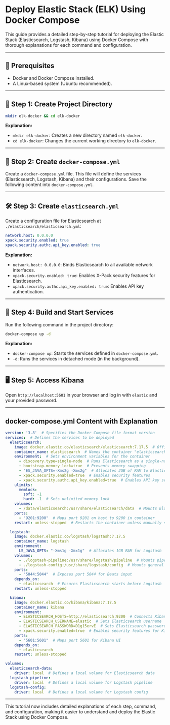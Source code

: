# Deploy Elastic Stack (ELK) Using Docker Compose

This guide provides a detailed step-by-step tutorial for deploying the Elastic Stack (Elasticsearch, Logstash, Kibana) using Docker Compose with thorough explanations for each command and configuration.

---

## 📌 **Prerequisites**
- Docker and Docker Compose installed.
- A Linux-based system (Ubuntu recommended).

---

## 📄 **Step 1: Create Project Directory**
```sh
mkdir elk-docker && cd elk-docker
```
**Explanation:**
- `mkdir elk-docker`: Creates a new directory named `elk-docker`.
- `cd elk-docker`: Changes the current working directory to `elk-docker`.

---

## 🔧 **Step 2: Create `docker-compose.yml`**
Create a `docker-compose.yml` file. This file will define the services (Elasticsearch, Logstash, Kibana) and their configurations. Save the following content into `docker-compose.yml`.

---

## 🛠️ **Step 3: Create `elasticsearch.yml`**
Create a configuration file for Elasticsearch at `./elasticsearch/elasticsearch.yml`:
```yml
network.host: 0.0.0.0
xpack.security.enabled: true
xpack.security.authc.api_key.enabled: true
```
**Explanation:**
- `network.host: 0.0.0.0`: Binds Elasticsearch to all available network interfaces.
- `xpack.security.enabled: true`: Enables X-Pack security features for Elasticsearch.
- `xpack.security.authc.api_key.enabled: true`: Enables API key authentication.

---

## 🔄 **Step 4: Build and Start Services**
Run the following command in the project directory:
```sh
docker-compose up -d
```
**Explanation:**
- `docker-compose up`: Starts the services defined in `docker-compose.yml`.
- `-d`: Runs the services in detached mode (in the background).

---

## 🖥️ **Step 5: Access Kibana**
Open `http://localhost:5601` in your browser and log in with `elastic` and your provided password.

---

## **docker-compose.yml Content with Explanation**
```yml
version: '3.8'  # Specifies the Docker Compose file format version
services:  # Defines the services to be deployed
  elasticsearch:
    image: docker.elastic.co/elasticsearch/elasticsearch:7.17.5  # Official Elasticsearch Docker image
    container_name: elasticsearch  # Names the container "elasticsearch"
    environment:  # Sets environment variables for the container
      - discovery.type=single-node  # Runs Elasticsearch as a single-node cluster
      - bootstrap.memory_lock=true  # Prevents memory swapping
      - "ES_JAVA_OPTS=-Xms2g -Xmx2g"  # Allocates 2GB of RAM to Elasticsearch
      - xpack.security.enabled=true  # Enables security features
      - xpack.security.authc.api_key.enabled=true  # Enables API key service
    ulimits:
      memlock:
        soft: -1
        hard: -1  # Sets unlimited memory lock
    volumes:
      - /data/elasticsearch:/usr/share/elasticsearch/data  # Mounts Elasticsearch data directory
    ports:
      - "9201:9200"  # Maps port 9201 on host to 9200 in container
    restart: unless-stopped  # Restarts the container unless manually stopped

  logstash:
    image: docker.elastic.co/logstash/logstash:7.17.5
    container_name: logstash
    environment:
      LS_JAVA_OPTS: "-Xms1g -Xmx1g"  # Allocates 1GB RAM for Logstash
    volumes:
      - ./logstash-pipeline:/usr/share/logstash/pipeline  # Mounts pipeline config directory
      - ./logstash-config:/usr/share/logstash/config  # Mounts general config directory
    ports:
      - "5044:5044"  # Exposes port 5044 for Beats input
    depends_on:
      - elasticsearch  # Ensures Elasticsearch starts before Logstash
    restart: unless-stopped

  kibana:
    image: docker.elastic.co/kibana/kibana:7.17.5
    container_name: kibana
    environment:
      - ELASTICSEARCH_HOSTS=http://elasticsearch:9200  # Connects Kibana to Elasticsearch
      - ELASTICSEARCH_USERNAME=elastic  # Sets Elasticsearch username
      - ELASTICSEARCH_PASSWORD=D1g15ervE  # Sets Elasticsearch password
      - xpack.security.enabled=true  # Enables security features for Kibana
    ports:
      - "5601:5601"  # Maps port 5601 for Kibana UI
    depends_on:
      - elasticsearch
    restart: unless-stopped

volumes:
  elasticsearch-data:
    driver: local  # Defines a local volume for Elasticsearch data
  logstash-pipeline:
    driver: local  # Defines a local volume for Logstash pipeline
  logstash-config:
    driver: local  # Defines a local volume for Logstash config
```

---

This tutorial now includes detailed explanations of each step, command, and configuration, making it easier to understand and deploy the Elastic Stack using Docker Compose.